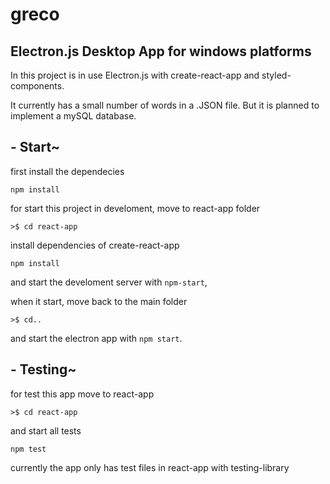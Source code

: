 # greco

## Electron.js Desktop App for windows platforms

In this project is in use Electron.js with create-react-app and styled-components.

It currently has a small number of words in a .JSON file. But it is planned to implement a mySQL database. 

## - Start~

first install the dependecies 

`npm install`

for start this project in develoment, move to react-app folder

`>$ cd react-app` 

install dependencies of create-react-app

`npm install`

and start the develoment server with `npm-start`,

when it start, move back to the main folder 

`>$ cd..` 

and start the electron app with `npm start`.

## - Testing~

for test this app move to react-app

`>$ cd react-app` 

and start all tests

`npm test`

currently the app only has test files in react-app with testing-library